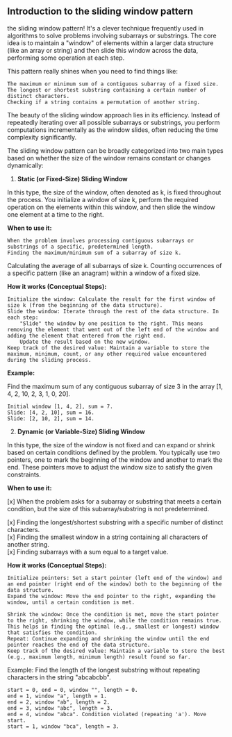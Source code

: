 ## Introduction to the sliding window pattern 

the sliding window pattern! It's a clever technique frequently used in algorithms to solve problems involving subarrays or substrings. The core idea is to maintain a "window" of elements within a larger data structure (like an array or string) and then slide this window across the data, performing some operation at each step.

This pattern really shines when you need to find things like:

    The maximum or minimum sum of a contiguous subarray of a fixed size.
    The longest or shortest substring containing a certain number of distinct characters.
    Checking if a string contains a permutation of another string.


The beauty of the sliding window approach lies in its efficiency. Instead of repeatedly iterating over all possible subarrays or substrings, you perform computations incrementally as the window slides, often reducing the time complexity significantly.


The sliding window pattern can be broadly categorized into two main types based on whether the size of the window remains constant or changes dynamically:


1. **Static (or Fixed-Size) Sliding Window**

In this type, the size of the window, often denoted as k, is fixed throughout the process. You initialize a window of size k, perform the required operation on the elements within this window, and then slide the window one element at a time to the right.

**When to use it:**

    When the problem involves processing contiguous subarrays or substrings of a specific, predetermined length.
    Finding the maximum/minimum sum of a subarray of size k.   

Calculating the average of all subarrays of size k.
Counting occurrences of a specific pattern (like an anagram) within a window of a fixed size.


**How it works (Conceptual Steps):**

    Initialize the window: Calculate the result for the first window of size k (from the beginning of the data structure).
    Slide the window: Iterate through the rest of the data structure. In each step:
        "Slide" the window by one position to the right. This means removing the element that went out of the left end of the window and adding the element that entered from the right end.
        Update the result based on the new window.
    Keep track of the desired value: Maintain a variable to store the maximum, minimum, count, or any other required value encountered during the sliding process.

**Example:** 

Find the maximum sum of any contiguous subarray of size 3 in the array [1, 4, 2, 10, 2, 3, 1, 0, 20].

    Initial window [1, 4, 2], sum = 7.
    Slide: [4, 2, 10], sum = 16.
    Slide: [2, 10, 2], sum = 14.
    

2. **Dynamic (or Variable-Size) Sliding Window**

In this type, the size of the window is not fixed and can expand or shrink based on certain conditions defined by the problem. You typically use two pointers, one to mark the beginning of the window and another to mark the end. These pointers move to adjust the window size to satisfy the given constraints.  

**When to use it:**

   [x] When the problem asks for a subarray or substring that meets a certain condition, but the size of this subarray/substring is not predetermined.

   [x] Finding the longest/shortest substring with a specific number of distinct characters.   
   [x] Finding the smallest window in a string containing all characters of another string.  
   [x] Finding subarrays with a sum equal to a target value.


**How it works (Conceptual Steps):**

    Initialize pointers: Set a start pointer (left end of the window) and an end pointer (right end of the window) both to the beginning of the data structure.
    Expand the window: Move the end pointer to the right, expanding the window, until a certain condition is met.   

    Shrink the window: Once the condition is met, move the start pointer to the right, shrinking the window, while the condition remains true. This helps in finding the optimal (e.g., smallest or longest) window that satisfies the condition.
    Repeat: Continue expanding and shrinking the window until the end pointer reaches the end of the data structure.
    Keep track of the desired value: Maintain a variable to store the best (e.g., maximum length, minimum length) result found so far.

Example: Find the length of the longest substring without repeating characters in the string "abcabcbb".

    start = 0, end = 0, window "", length = 0.
    end = 1, window "a", length = 1.
    end = 2, window "ab", length = 2.
    end = 3, window "abc", length = 3.
    end = 4, window "abca". Condition violated (repeating 'a'). Move start.
    start = 1, window "bca", length = 3.
